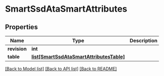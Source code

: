 # SmartSsdAtaSmartAttributes

## Properties
Name | Type | Description | Notes
------------ | ------------- | ------------- | -------------
**revision** | **int** |  | [optional] 
**table** | [**list[SmartSsdAtaSmartAttributesTable]**](SmartSsdAtaSmartAttributesTable.md) |  | [optional] 

[[Back to Model list]](../README.md#documentation-for-models) [[Back to API list]](../README.md#documentation-for-api-endpoints) [[Back to README]](../README.md)


